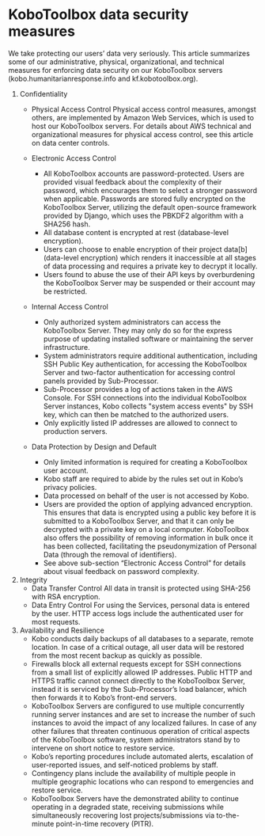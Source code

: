 # KoboToolbox data security measures

We take protecting our users’ data very seriously. This article summarizes some of our administrative, physical, organizational, and technical measures for enforcing data security on our KoboToolbox servers (kobo.humanitarianresponse.info and kf.kobotoolbox.org).

1. Confidentiality
   - Physical Access Control
Physical access control measures, amongst others, are implemented by Amazon Web Services, which is used to host our KoboToolbox servers. For details about AWS technical and organizational measures for physical access control, see this article on data center controls. 

   - Electronic Access Control

     - All KoboToolbox accounts are password-protected. Users are provided visual feedback about the complexity of their password, which encourages them to select a stronger password when applicable. Passwords are stored fully encrypted on the KoboToolbox Server, utilizing the default open-source framework provided by Django, which uses the PBKDF2 algorithm with a SHA256 hash.
     - All database content is encrypted at rest (database-level encryption).
     - Users can choose to enable encryption of their project data[b] (data-level encryption) which renders it inaccessible at all stages of data processing and requires a private key to decrypt it locally.
     - Users found to abuse the use of their API keys by overburdening the KoboToolbox Server may be suspended or their account may be restricted.
   - Internal Access Control
     - Only authorized system administrators can access the KoboToolbox Server. They may only do so for the express purpose of updating installed software or maintaining the server infrastructure.
     - System administrators require additional authentication, including SSH Public Key authentication, for accessing the KoboToolbox Server and two-factor authentication for accessing control panels provided by Sub-Processor.
     - Sub-Processor provides a log of actions taken in the AWS Console. For SSH connections into the individual KoboToolbox Server instances, Kobo collects "system access events" by SSH key, which can then be matched to the authorized users.
     - Only explicitly listed IP addresses are allowed to connect to production servers.
   - Data Protection by Design and Default
     - Only limited information is required for creating a KoboToolbox user account.
     - Kobo staff are required to abide by the rules set out in Kobo’s privacy policies.
     - Data processed on behalf of the user is not accessed by Kobo.
     - Users are provided the option of applying advanced encryption. This ensures that data is encrypted using a public key before it is submitted to a KoboToolbox Server, and that it can only be decrypted with a private key on a local computer. KoboToolbox also offers the possibility of removing information in bulk once it has been collected, facilitating the pseudonymization of Personal Data (through the removal of identifiers).
     - See above sub-section “Electronic Access Control” for details about visual feedback on password complexity.
2. Integrity
   - Data Transfer Control
All data in transit is protected using SHA-256 with RSA encryption.
   - Data Entry Control
For using the Services, personal data is entered by the user. HTTP access logs include the authenticated user for most requests.
3. Availability and Resilience
    - Kobo conducts daily backups of all databases to a separate, remote location. In case of a critical outage, all user data will be restored from the most recent backup as quickly as possible.
    - Firewalls block all external requests except for SSH connections from a small list of explicitly allowed IP addresses. Public HTTP and HTTPS traffic cannot connect directly to the KoboToolbox Server, instead it is serviced by the Sub-Processor’s load balancer, which then forwards it to Kobo’s front-end servers.
    - KoboToolbox Servers are configured to use multiple concurrently running server instances and are set to increase the number of such instances to avoid the impact of any localized failures. In case of any other failures that threaten continuous operation of critical aspects of the KoboToolbox software, system administrators stand by to intervene on short notice to restore service.
    - Kobo’s reporting procedures include automated alerts, escalation of user-reported issues, and self-noticed problems by staff.
    - Contingency plans include the availability of multiple people in multiple geographic locations who can respond to emergencies and restore service.
    - KoboToolbox Servers have the demonstrated ability to continue operating in a degraded state, receiving submissions while simultaneously recovering lost projects/submissions via to-the-minute point-in-time recovery (PITR).